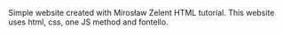 Simple website created with Mirosław Zelent HTML tutorial.
This website uses html, css, one JS method and fontello.
